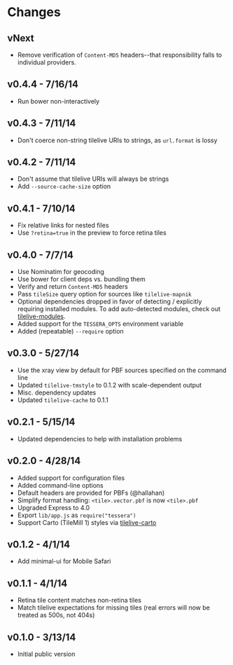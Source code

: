 # Changes

## vNext

* Remove verification of `Content-MD5` headers--that responsibility falls to
  individual providers.

## v0.4.4 - 7/16/14

* Run bower non-interactively

## v0.4.3 - 7/11/14

* Don't coerce non-string tilelive URIs to strings, as `url.format` is lossy

## v0.4.2 - 7/11/14

* Don't assume that tilelive URIs will always be strings
* Add `--source-cache-size` option

## v0.4.1 - 7/10/14

* Fix relative links for nested files
* Use `?retina=true` in the preview to force retina tiles

## v0.4.0 - 7/7/14

* Use Nominatim for geocoding
* Use bower for client deps vs. bundling them
* Verify and return `Content-MD5` headers
* Pass `tileSize` query option for sources like `tilelive-mapnik`
* Optional dependencies dropped in favor of detecting / explicitly requiring
  installed modules. To add auto-detected modules, check out
  [tilelive-modules](https://github.com/mojodna/tilelive-modules).
* Added support for the `TESSERA_OPTS` environment variable
* Added (repeatable) `--require` option

## v0.3.0 - 5/27/14

* Use the xray view by default for PBF sources specified on the command line
* Updated `tilelive-tmstyle` to 0.1.2 with scale-dependent output
* Misc. dependency updates
* Updated `tilelive-cache` to 0.1.1

## v0.2.1 - 5/15/14

* Updated dependencies to help with installation problems

## v0.2.0 - 4/28/14

* Added support for configuration files
* Added command-line options
* Default headers are provided for PBFs (@hallahan)
* Simplify format handling: `<tile>.vector.pbf` is now `<tile>.pbf`
* Upgraded Express to 4.0
* Export `lib/app.js` as `require("tessera")`
* Support Carto (TileMill 1) styles via
  [tilelive-carto](https://github.com/mojodna/tilelive-carto)

## v0.1.2 - 4/1/14

* Add minimal-ui for Mobile Safari

## v0.1.1 - 4/1/14

* Retina tile content matches non-retina tiles
* Match tilelive expectations for missing tiles (real errors will now be treated as
  500s, not 404s)

## v0.1.0 - 3/13/14

* Initial public version
